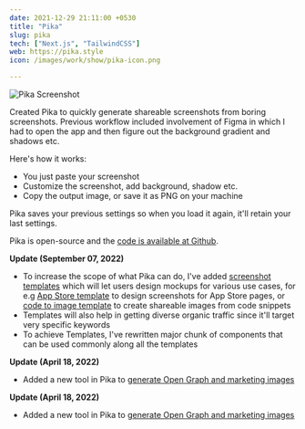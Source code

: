 ```yaml
---
date: 2021-12-29 21:11:00 +0530
title: "Pika"
slug: pika
tech: ["Next.js", "TailwindCSS"]
web: https://pika.style
icon: /images/work/show/pika-icon.png

---
```


![Pika Screenshot](/images/work/show/pika-preview.png)

Created Pika to quickly generate shareable screenshots
from boring screenshots. Previous workflow included
involvement of Figma in which I had to open the app
and then figure out the background gradient and shadows etc.

Here's how it works:

- You just paste your screenshot
- Customize the screenshot, add background, shadow etc.
- Copy the output image, or save it as PNG on your machine

Pika saves your previous settings so when you load it again,
it'll retain your last settings.

Pika is open-source and 
the [code is available at Github](http://github.com/rishimohan/pika).

**Update (September 07, 2022)**

- To increase the scope of what Pika can do, 
I've added [screenshot templates](https://pika.style/templates)
which will let users design mockups for various use cases,
for e.g [App Store template](https://pika.style/templates/mobile-app/app-store-play-store-screenshot) 
to design screenshots for App Store pages, 
or [code to image template](https://pika.style/templates/web/code-image) 
to create shareable images from code snippets
- Templates will also help in getting diverse organic traffic
since it'll target very specific keywords
- To achieve Templates, I've rewritten major chunk of
components that can be used commonly along
all the templates

**Update (April 18, 2022)**

- Added a new tool in Pika to 
[generate Open Graph and marketing images](https://pika.style/open-graph-generator)


**Update (April 18, 2022)**

- Added a new tool in Pika to 
[generate Open Graph and marketing images](https://pika.style/open-graph-generator)
